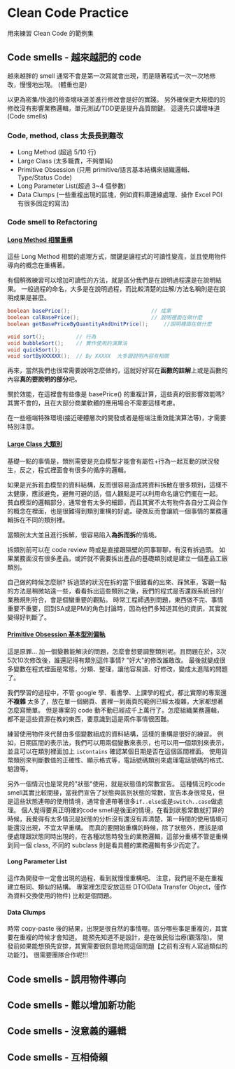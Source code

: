 # Clean Code Practice
用來練習 Clean Code 的範例集

## Code smells - 越來越肥的 code
越來越胖的 smell 通常不會是第一次寫就會出現，而是隨著程式一次一次地修改，慢慢地出現。
(體重也是)

以更為密集/快速的檢查壞味道並進行修改會是好的實踐。
另外確保更大規模的的修改沒有影響業務邏輯，單元測試/TDD更是提升品質關鍵。
這邊先只講壞味道(Code smells)

### Code, method, class 太長長到難改
  * Long Method (超過 5/10 行)
  * Large Class (太多職責，不夠單純)
  * Primitive Obsession (只用 primitive/語言基本結構來組織邏輯、Type/Status Code)
  * Long Parameter List(超過 3~4 個參數)
  * Data Clumps (一些重複出現的區塊，例如資料庫連線處理、操作 Excel POI 有很多固定的寫法)

### Code smell to Refactoring

#### [Long Method 相關重構](/0101_Bloater_LongMethod.md)
  這些 Long Method 相關的處理方式，關鍵是讓程式的可讀性變高，並且使用物件導向的概念在重構著。

  有個稍微練習可以增加可讀性的方法，就是區分我們是在說明過程還是在說明結果。 
  一般過程的命名，大多是在說明過程，而比較清楚的註解/方法名稱則是在說明成果是甚麼。

  ```java
  boolean basePrice();                          // 成果
  boolean calBasePrice();                       // 說明裡面在做什麼
  boolean getBasePriceByQuantityAndUnitPrice();     //說明裡面在做什麼 
  ```
  
  ```java
  void sort();          // 行為
  void bubbleSort();    // 實作使用的演算法
  void quickSort();
  void sortByXXXXXX();  // By XXXXX  大多跟說明內容有相關
  ```

  再來，當然我們也很常需要說明怎麼做的，這就好好寫在**函數的註解**上或是函數的內容**真的要說明的部分**吧。

  關於效能，在這裡會有些像是 basePrice() 的重複計算，這些真的很影響效能嗎?
  其實不會的，且在大部分商業軟體的應用場合不需要這樣考慮。

  在一些極端特殊環境(接近硬體層次的開發或者是極端注重效能演算法等)，才需要特別注意。

#### [Large Class 大類別](/0102_Bloater_LargeClass.md) 

  基礎一點的事情是，類別需要是充血模型才能會有屬性+行為一起互動的狀況發生，反之，程式裡面會有很多的循序的邏輯。

  如果是光拆貧血模型的資料結構，反而很容易造成將資料拆散在很多類別，這樣不太健康，應該避免，避無可避的話，個人觀點是可以利用命名讓它們擺在一起。
  貧血模型的邏輯部分，通常會有太多的細節，而且其實不太有物件各自分工與合作的概念在裡面，也是很難得到類別重構的好處。硬做反而會讓統一個事情的業務邏輯拆在不同的類別裡。

  當類別太大並且進行拆解，很容易陷入**為拆而拆**的情境。

  拆類別前可以在 code review 時或是直接跟隔壁的同事聊聊，有沒有拆過頭。
  如果業務面沒有很多產品，或許就不需要拆出產品的基礎類別或是建立一個產品工廠類別。

  自己做的時候怎麼辦? 拆過頭的狀況在拆的當下很難看的出來、踩煞車，客觀一點的方法是稍微站遠一些，看看拆出這些類別之後，我們的程式是否還跟系統目的/業務規則符合，會是個蠻重要的觀點。
  時常工程師遇到問題，東西做不完、事情重要不重要，回到SA或是PM的角色討論時，因為他們多知道其他的資訊，其實就變得好判斷了。

#### [Primitive Obsession 基本型別偏執](/0103_Bloater_PrimitiveObsession.md)
 
  這是原罪... 加一個變數能解決的問題，怎麼會想要調整類別呢。且問題在於，3次5次10次修改後，誰還記得有類別這件事情? "好大"的修改誰敢改。
  最後就變成很多變數在程式裡面是常態，分類、整理，讓他容易讀、好修改，變成太進階的問題了。
  
  我們學習的過程中，不管 google 學、看書學、上課學的程式，都比實際的專案還 __**不複雜**__ 太多了，放在單一個網頁、書裡一到兩頁的範例已經太複雜，大家都想著怎麼寫簡單。
  但是專案的 code 動不動已經成千上萬行了。怎麼組織業務邏輯，都不是這些資源在教的東西，要意識到這是兩件事情很困難。

  練習使用物件來代替由多個變數組成的資料結構，這樣的重構是很好的練習。
  例如，日期區間的表示法，我們可以用兩個變數來表示，也可以用一個類別來表示，並且可以在類別裡面加上 ``isContains`` 確認某個日期是否在這個區間裡面。
  使用貨幣類別來判斷數值的正確性、顯示格式等，電話號碼類別來處理電話號碼的格式、驗證等。

  另外一個情況也是常見的"狀態"使用，就是狀態值的常數宣告。
  這種情況的code smell其實比較間接，當我們宣告了狀態與區別狀態的常數，宣告本身很常見，但是這些狀態連帶的使用情境，通常會連帶著很多``if..else``或是``switch..case``做處理。
  個人覺得要真正明確的code smell是後面的情境，在看到狀態常數就打算的時候，我覺得有太多情況是狀態的分析沒有還沒有弄清楚，第一時間的使用情境可能還沒出現，不宜太早重構。
  而真的要開始重構的時候，除了狀態外，應該是順便處理跟狀態同時出現的，在各種狀態時發生的業務邏輯，這部分重構不管是重構到同一個 class, 不同的 subclass 則是看具體的業務邏輯有多少而定了。

#### Long Parameter List

  這作為開發中一定會出現的過程，看到就慢慢重構吧。
  注意，我們是不是在重複建立相同、類似的結構。
  專案裡怎麼安放這些 DTO(Data Transfer Object，僅作為資料交換使用的物件) 比較是個問題。

#### Data Clumps

  時常 copy-paste 後的結果，出現是很自然的事情喔。區分哪些事是重複的，其實要在重複的時候才會知道。
  能預先知道不是設計，是在做民俗治療(觀落陰)。
  開發前如果能想預先安排，其實需要很刻意地問這個問題【之前有沒有人寫過類似的功能?】。
  很需要團隊合作呢!!! 

## Code smells - 誤用物件導向

## Code smells - 難以增加新功能

## Code smells - 沒意義的邏輯

## Code smells - 互相倚賴
